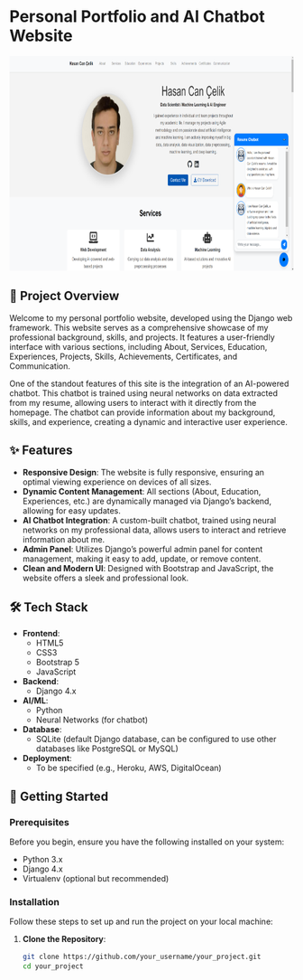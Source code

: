 # Personal Portfolio and AI Chatbot Website

<img src="images/project_1.png" alt="Öneri Sistemi" width="825" height="380">

## 📜 Project Overview

Welcome to my personal portfolio website, developed using the Django web framework. This website serves as a comprehensive showcase of my professional background, skills, and projects. It features a user-friendly interface with various sections, including About, Services, Education, Experiences, Projects, Skills, Achievements, Certificates, and Communication.

One of the standout features of this site is the integration of an AI-powered chatbot. This chatbot is trained using neural networks on data extracted from my resume, allowing users to interact with it directly from the homepage. The chatbot can provide information about my background, skills, and experience, creating a dynamic and interactive user experience.

## ✨ Features

- **Responsive Design**: The website is fully responsive, ensuring an optimal viewing experience on devices of all sizes.
- **Dynamic Content Management**: All sections (About, Education, Experiences, etc.) are dynamically managed via Django’s backend, allowing for easy updates.
- **AI Chatbot Integration**: A custom-built chatbot, trained using neural networks on my professional data, allows users to interact and retrieve information about me.
- **Admin Panel**: Utilizes Django’s powerful admin panel for content management, making it easy to add, update, or remove content.
- **Clean and Modern UI**: Designed with Bootstrap and JavaScript, the website offers a sleek and professional look.

## 🛠️ Tech Stack

- **Frontend**: 
  - HTML5
  - CSS3
  - Bootstrap 5
  - JavaScript
- **Backend**:
  - Django 4.x
- **AI/ML**:
  - Python
  - Neural Networks (for chatbot)
- **Database**:
  - SQLite (default Django database, can be configured to use other databases like PostgreSQL or MySQL)
- **Deployment**:
  - To be specified (e.g., Heroku, AWS, DigitalOcean)

## 🚀 Getting Started

### Prerequisites

Before you begin, ensure you have the following installed on your system:

- Python 3.x
- Django 4.x
- Virtualenv (optional but recommended)

### Installation

Follow these steps to set up and run the project on your local machine:

1. **Clone the Repository**:
   ```bash
   git clone https://github.com/your_username/your_project.git
   cd your_project
